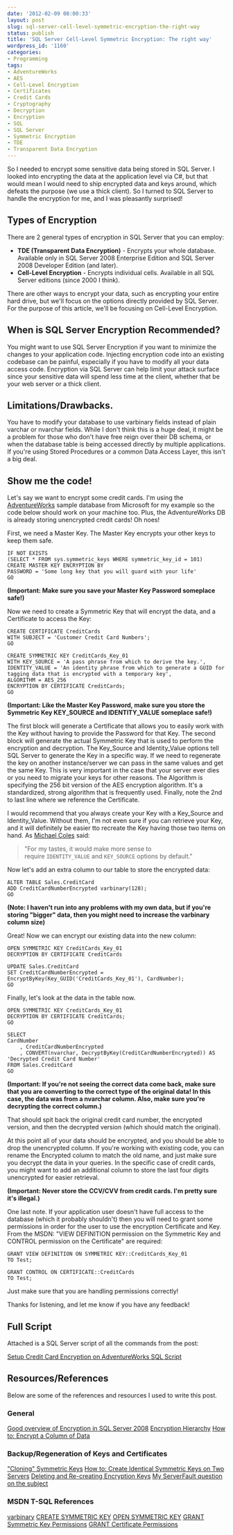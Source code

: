 ```yaml
---
date: '2012-02-09 08:00:33'
layout: post
slug: sql-server-cell-level-symmetric-encryption-the-right-way
status: publish
title: 'SQL Server Cell-Level Symmetric Encryption: The right way'
wordpress_id: '1160'
categories:
- Programming
tags:
- AdventureWorks
- AES
- Cell-Level Encryption
- Certificates
- Credit Cards
- Cryptography
- Decryption
- Encryption
- SQL
- SQL Server
- Symmetric Encryption
- TDE
- Transparent Data Encryption
---
```


So I needed to encrypt some sensitive data being stored in SQL Server. I looked into encrypting the data at the application level via C#, but that would mean I would need to ship encrypted data and keys around, which defeats the purpose (we use a thick client). So I turned to SQL Server to handle the encryption for me, and I was pleasantly surprised!

## Types of Encryption

There are 2 general types of encryption in SQL Server that you can employ:

- **TDE (Transparent Data Encryption)** - Encrypts your whole database. Available only in SQL Server 2008 Enterprise Edition and SQL Server 2008 Developer Edition (and later).
- **Cell-Level Encryption** - Encrypts individual cells. Available in all SQL Server editions (since 2000 I think).

There are other ways to encrypt your data, such as encrypting your entire hard drive, but we'll focus on the options directly provided by SQL Server. For the purpose of this article, we'll be focusing on Cell-Level Encryption.

## When is SQL Server Encryption Recommended?

You might want to use SQL Server Encryption if you want to minimize the changes to your application code. Injecting encryption code into an existing codebase can be painful, especially if you have to modify all your data access code. Encryption via SQL Server can help limit your attack surface since your sensitive data will spend less time at the client, whether that be your web server or a thick client.

## Limitations/Drawbacks.

You have to modify your database to use varbinary fields instead of plain varchar or nvarchar fields. While I don't think this is a huge deal, it might be a problem for those who don't have free reign over their DB schema, or when the database table is being accessed directly by multiple applications. If you're using Stored Procedures or a common Data Access Layer, this isn't a big deal.

## Show me the code!

Let's say we want to encrypt some credit cards. I'm using the [AdventureWorks](http://msftdbprodsamples.codeplex.com/) sample database from Microsoft for my example so the code below should work on your machine too. Plus, the AdventureWorks DB is already storing unencrypted credit cards! Oh noes!

First, we need a Master Key. The Master Key encrypts your other keys to keep them safe.

    IF NOT EXISTS
    (SELECT * FROM sys.symmetric_keys WHERE symmetric_key_id = 101)
    CREATE MASTER KEY ENCRYPTION BY
    PASSWORD = 'Some long key that you will guard with your life'
    GO

**(Important: Make sure you save your Master Key Password someplace safe!)**

Now we need to create a Symmetric Key that will encrypt the data, and a Certificate to access the Key:

    CREATE CERTIFICATE CreditCards
    WITH SUBJECT = 'Customer Credit Card Numbers';
    GO
    
    CREATE SYMMETRIC KEY CreditCards_Key_01
    WITH KEY_SOURCE = 'A pass phrase from which to derive the key.',
    IDENTITY_VALUE = 'An identity phrase from which to generate a GUID for tagging data that is encrypted with a temporary key',
    ALGORITHM = AES_256
    ENCRYPTION BY CERTIFICATE CreditCards;
    GO

**(Important: Like the Master Key Password, make sure you store the Symmetric Key KEY_SOURCE and IDENTITY_VALUE someplace safe!)**

The first block will generate a Certificate that allows you to easily work with the Key without having to provide the Password for that Key. The second block will generate the actual Symmetric Key that is used to perform the encryption and decryption. The Key_Source and Identity_Value options tell SQL Server to generate the Key in a specific way. If we need to regenerate the key on another instance/server we can pass in the same values and get the same Key. This is very important in the case that your server ever dies or you need to migrate your keys for other reasons. The Algorithm is specifying the 256 bit version of the AES encryption algorithm. It's a standardized, strong algorithm that is frequently used. Finally, note the 2nd to last line where we reference the Certificate.

I would recommend that you always create your Key with a Key_Source and Identity_Value. Without them, I'm not even sure if you can retrieve your Key, and it will definitely be easier tto recreate the Key having those two items on hand. As [Michael Coles](http://sqlblog.com/blogs/michael_coles/archive/2009/06/17/cloning-symmetric-keys.aspx) said:

> "For my tastes, it would make more sense to require `IDENTITY_VALUE` and `KEY_SOURCE` options by default."

Now let's add an extra column to our table to store the encrypted data:

    ALTER TABLE Sales.CreditCard
    ADD CreditCardNumberEncrypted varbinary(128);
    GO

**(Note: I haven't run into any problems with my own data, but if you're storing "bigger" data, then you might need to increase the varbinary column size)**

Great! Now we can encrypt our existing data into the new column:

    OPEN SYMMETRIC KEY CreditCards_Key_01
    DECRYPTION BY CERTIFICATE CreditCards
    
    UPDATE Sales.CreditCard
    SET CreditCardNumberEncrypted = EncryptByKey(Key_GUID('CreditCards_Key_01'), CardNumber);
    GO

Finally, let's look at the data in the table now.

    OPEN SYMMETRIC KEY CreditCards_Key_01
    DECRYPTION BY CERTIFICATE CreditCards;
    GO
    
    SELECT
    CardNumber
        , CreditCardNumberEncrypted
        , CONVERT(nvarchar, DecryptByKey(CreditCardNumberEncrypted)) AS 'Decrypted Credit Card Number'
    FROM Sales.CreditCard
    GO

**(Important: If you're not seeing the correct data come back, make sure that you are converting to the correct type of the original data! In this case, the data was from a nvarchar column. Also, make sure you're decrypting the correct column.)**

That should spit back the original credit card number, the encrypted version, and then the decrypted version (which should match the original).

At this point all of your data should be encrypted, and you should be able to drop the unencrypted column. If you're working with existing code, you can rename the Encrypted column to match the old name, and just make sure you decrypt the data in your queries. In the specific case of credit cards, you might want to add an additional column to store the last four digits unencrypted for easier retrieval.

**(Important: Never store the CCV/CVV from credit cards. I'm pretty sure it's illegal.)**

One last note. If your application user doesn't have full access to the database (which it probably shouldn't) then you will need to grant some permissions in order for the user to use the encryption Certificate and Key. From the MSDN: "VIEW DEFINITION permission on the Symmetric Key and CONTROL permission on the Certificate" are required:

    GRANT VIEW DEFINITION ON SYMMETRIC KEY::CreditCards_Key_01
    TO Test;
    
    GRANT CONTROL ON CERTIFICATE::CreditCards
    TO Test;

Just make sure that you are handling permissions correctly!

Thanks for listening, and let me know if you have any feedback!

## Full Script

Attached is a SQL Server script of all the commands from the post:

[Setup Credit Card Encryption on AdventureWorks SQL Script](http://www.johnnycode.com/blog/wp-content/uploads/2012/02/Setup-Credit-Card-Encryption-on-AdventureWorks.zip)

## Resources/References

Below are some of the references and resources I used to write this post.

### General

[ Good overview of Encryption in SQL Server 2008](http://msdn.microsoft.com/en-us/library/cc278098(v=sql.100).aspx#_Toc189384675)
[ Encryption Hierarchy](http://msdn.microsoft.com/en-us/library/ms189586(v=sql.100).aspx)
[ How to: Encrypt a Column of Data](http://msdn.microsoft.com/en-us/library/ms179331(v=sql.100).aspx)

### Backup/Regeneration of Keys and Certificates

[ "Cloning" Symmetric Keys](http://sqlblog.com/blogs/michael_coles/archive/2009/06/17/cloning-symmetric-keys.aspx)
[ How to: Create Identical Symmetric Keys on Two Servers](http://msdn.microsoft.com/en-us/library/ms366281.aspx)
[ Deleting and Re-creating Encryption Keys](http://msdn.microsoft.com/en-us/library/ms156010.aspx)
[ My ServerFault question on the subject](http://serverfault.com/questions/356237/do-i-need-to-back-up-the-sql-server-encryption-password-and-symmetric-key/356303#356303)

### MSDN T-SQL References

[ varbinary](http://msdn.microsoft.com/en-us/library/swbw1ewb(v=vs.80).aspx)
[ CREATE SYMMETRIC KEY](http://msdn.microsoft.com/en-us/library/ms188357.aspx)
[ OPEN SYMMETRIC KEY](http://msdn.microsoft.com/en-us/library/ms190499.aspx)
[ GRANT Symmetric Key Permissions](http://msdn.microsoft.com/en-us/library/ms179887.aspx)
[ GRANT Certificate Permissions](http://msdn.microsoft.com/en-us/library/ms186278.aspx)
